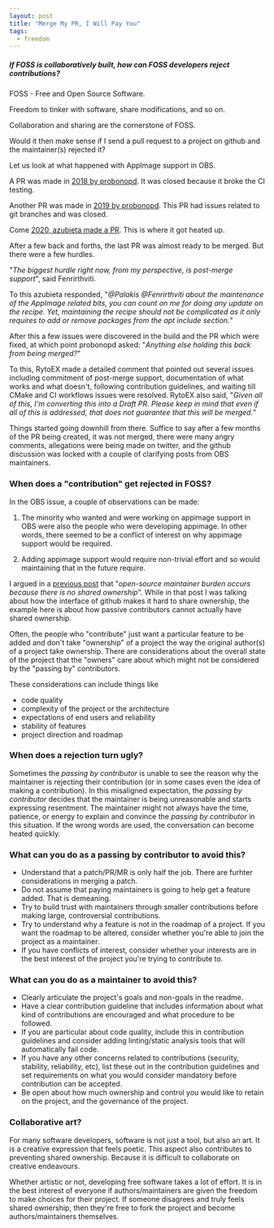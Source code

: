 ```yaml
---
layout: post
title: "Merge My PR, I Will Pay You"
tags:
  - freedom
---
```


##### If FOSS is collaboratively built, how can FOSS developers reject contributions? #####

FOSS - Free and Open Source Software.

Freedom to tinker with software, share modifications, and so on.

Collaboration and sharing are the cornerstone of FOSS.

Would it then make sense if I send a pull request to a project on github and the maintainer(s) rejected it?

Let us look at what happened with AppImage support in OBS.

A PR was made in [2018 by probonopd](https://github.com/obsproject/obs-studio/pull/1565). It was closed because it broke the CI testing.

Another PR was made in [2019 by probonopd](https://github.com/obsproject/obs-studio/pull/1926). This PR had issues related to git branches and was closed.

Come [2020, azubieta made a PR](https://github.com/obsproject/obs-studio/pull/2868). This is where it got heated up.

After a few back and forths, the last PR was almost ready to be merged. But there were a few hurdles.

"*The biggest hurdle right now, from my perspective, is post-merge support*", said Fenrirthviti.

To this azubieta responded, "*@Palakis @Fenrirthviti about the maintenance of the AppImage related bits, you can count on me for doing any update on the recipe. Yet, maintaining the recipe should not be complicated as it only requires to add or remove packages from the apt include section.*"

After this a few issues were discovered in the build and the PR which were fixed, at which point probonopd asked: "*Anything else holding this back from being merged?*"

To this, RytoEX made a detailed comment that pointed out several issues including commitment of post-merge support, documentation of what works and what doesn't, following contribution guidelines, and waiting till CMake and CI workflows issues were resolved. RytoEX also said, "*Given all of this, I'm converting this into a Draft PR. Please keep in mind that even if all of this is addressed, that does not guarantee that this will be merged.*"

Things started going downhill from there. Suffice to say after a few months of the PR being created, it was not merged, there were many angry comments, allegations were being made on twitter, and the github discussion was locked with a couple of clarifying posts from OBS maintainers.

### When does a "contribution" get rejected in FOSS?

In the OBS issue, a couple of observations can be made:

1. The minority who wanted and were working on appimage support in OBS were also the people who were developing appimage. In other words, there seemed to be a conflict of interest on why appimage support would be required.

2. Adding appimage support would require non-trivial effort and so would maintaining that in the future require.

I argued in a [previous post](../remaking-capitalism/) that "*open-source maintainer burden occurs because there is no shared ownership*". While in that post I was talking about how the interface of github makes it hard to share ownership, the example here is about how passive contributors cannot actually have shared ownership.

Often, the people who "contribute" just want a particular feature to be added and don't take "ownership" of a project the way the original author(s) of a project take ownership. There are considerations about the overall state of the project that the "owners" care about which might not be considered by the "passing by" contributors.

These considerations can include things like

- code quality
- complexity of the project or the architecture
- expectations of end users and reliability
- stability of features
- project direction and roadmap

### When does a rejection turn ugly?

Sometimes the *passing by contributor* is unable to see the reason why the maintainer is rejecting their contribution (or in some cases even the idea of making a contribution). In this misaligned expectation, the *passing by contributor* decides that the maintainer is being unreasonable and starts expressing resentment. The maintainer might not always have the time, patience, or energy to explain and convince the *passing by contributor* in this situation. If the wrong words are used, the conversation can become heated quickly.

### What can you do as a passing by contributor to avoid this?

* Understand that a patch/PR/MR is only half the job. There are furhter considerations in merging a patch.
* Do not assume that paying maintainers is going to help get a feature added. That is demeaning.
* Try to build trust with maintainers through smaller contributions before making large, controversial contributions.
* Try to understand why a feature is not in the roadmap of a project. If you want the roadmap to be altered, consider whether you're able to join the project as a maintainer.
* If you have conflicts of interest, consider whether your interests are in the best interest of the project you're trying to contribute to.

### What can you do as a maintainer to avoid this?

* Clearly articulate the project's goals and non-goals in the readme.
* Have a clear contribution guideline that includes information about what kind of contributions are encouraged and what procedure to be followed.
* If you are particular about code quality, include this in contribution guidelines and consider adding linting/static analysis tools that will automatically fail code.
* If you have any other concerns related to contributions (security, stability, reliability, etc), list these out in the contribution guidelines and set requirements on what you would consider mandatory before contribution can be accepted.
* Be open about how much ownership and control you would like to retain on the project, and the governance of the project.


### Collaborative art?

For many software developers, software is not just a tool, but also an art. It is a creative expression that feels poetic. This aspect also contributes to preventing shared ownership. Because it is difficult to collaborate on creative endeavours.

Whether artistic or not, developing free software takes a lot of effort. It is in the best interest of everyone if authors/maintainers are given the freedom to make choices for their project. If someone disagrees and truly feels shared ownership, then they're free to fork the project and become authors/maintainers themselves.